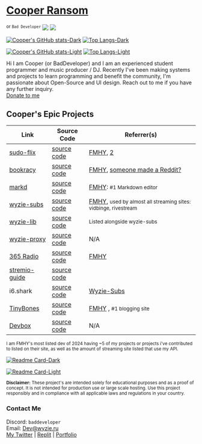 # [Cooper Ransom](https://cozi.lol)

<sup>or `Bad Developer`</sup> ![](https://komarev.com/ghpvc/?username=itzCozi&base=1226&style=flat)
![](https://komarev.com/ghpvc/?itzCozi&color=dc143c&style=for-the-badge&base=1000&abbreviated=true)

[//]: <> (Dark Mode)
[![Cooper's GitHub stats-Dark](https://github-readme-stats.vercel.app/api?username=itzCozi&show_icons=true&theme=nord#gh-dark-mode-only)](https://github.com/itzCozi#gh-dark-mode-only) [![Top Langs-Dark](https://github-readme-stats.vercel.app/api/top-langs/?username=itzCozi&hide=css,gls,TeX&langs_count=6&layout=compact&theme=nord#gh-dark-mode-only)](https://github.com/itzCozi#gh-dark-mode-only)

[//]: <> (Light Mode)
[![Cooper's GitHub stats-Light](https://github-readme-stats.vercel.app/api?username=itzCozi&show_icons=true&theme=default#gh-light-mode-only)](https://github.com/itzCozi#gh-light-mode-only) [![Top Langs-Light](https://github-readme-stats.vercel.app/api/top-langs/?username=itzCozi&hide=css,gls,TeX&langs_count=6&layout=compact&theme=default#gh-light-mode-only)](https://github.com/itzCozi#gh-light-mode-only)

Hi I am Cooper (or BadDeveloper) and I am an experienced student programmer and music producer / DJ. Recently I've been making systems and projects to learn programming and benefit the community, I'm passionate about Open-Source and UI design. Reach out to me if you have any further inquiry.  
[Donate to me](https://donate.cozi.lol)

## Cooper's Epic Projects

| Link                                                 | Source Code                                             | Referrer(s)                                                                                                                                |
| ---------------------------------------------------- | ------------------------------------------------------- | ------------------------------------------------------------------------------------------------------------------------------------------ |
| [sudo-flix](https://github.com/sussy-code)           | [source code](https://github.com/sussy-code)            | [FMHY](https://fmhy.net), [2](https://erynith.github.io/movie-web-instances/) |
| [bookracy](https://bookracy.org)                     | [source code](https://github.com/bookracy)              | [FMHY](https://fmhy.net/readingpiracyguide#ebooks), [someone made a Reddit?](https://www.reddit.com/r/bookracy)                            |
| [markd](https://markd.it)                            | [source code](https://github.com/itzcozi/markd)         | [FMHY](https://fmhy.net/devtools#markdown-editors): <small>#1 Markdown editor</small>                                                      |
| [wyzie-subs](https://sub.wyzie.ru)                   | [source code](https://github.com/itzCozi/wyzie-subs)    | [FMHY](https://fmhy.net/devtools#api-tools), <small>used by almost all streaming sites: vidbinge, rivestream</small>                       |
| [wyzie-lib](https://www.npmjs.com/package/wyzie-lib) | [source code](https://github.com/itzCozi/wyzie-lib)     | <small>Listed alongside wyzie-subs</small>                                                                                                 |
| [wyzie-proxy](https://proxy.wyzie.ru)                | [source code](https://github.com/itzCozi/wyzie-proxy)   | N/A                                                                                                                                        |
| [365 Radio](https://365.ilysm.nl)                    | [source code](https://github.com/itzcozi/365)           | [FMHY](https://fmhy.net/audiopiracyguide#streaming-sites)                                                                                  |
| [stremio-guide](https://bye.undi.rest)               | [source code](https://github.com/itzcozi/stremio-guide) |
| i6.shark                                             | [source code](https://github.com/itzcozi/i6.shark)              | [Wyzie-Subs](https://sub.wyzie.ru)                                                                                                 |
| [TinyBones](https://tinybones.pages.dev) | [source code](https://github.com/itzcozi/tinybones)              | [FMHY](https://fmhy.lol/social-media-tools#blogging-tools) , <small>#1 blogging site</small> |
| [Devbox](https://devbox.ar0.eu) | [source code](https://github.com/itzcozi/devbox)                          | N/A                                                                                            |

<sup>
I am FMHY's most listed dev of 2024 having ~5 of my projects or projects i've contributed to listed on their site, as well as the amount of streaming site listed that use my API.
</sup>

[//]: <> (Dark Mode)
[![Readme Card-Dark](https://github-readme-stats.vercel.app/api/pin/?username=sussy-code&repo=smov&theme=nord#gh-dark-mode-only)](https://github.com/sussy-code/smov#gh-dark-mode-only)

[//]: <> (Light Mode)
[![Readme Card-Light](https://github-readme-stats.vercel.app/api/pin/?username=sussy-code&repo=smov&theme=default#gh-light-mode-only)](https://github.com/sussy-code/smov#gh-light-mode-only)

<sup>
<strong>Disclaimer:</strong> These project's are intended solely for educational purposes and as a proof of concept. It is not intended for production use or large scale hosting. Use this project responsibly and in compliance with all applicable laws and regulations in your country.
</sup>

### Contact Me

Discord: `baddeveloper`  
Email: Dev@wyzie.ru  
[My Twitter](https://x.com/sudoflix) | [Replit](https://replit.com/@cozi08) | [Portfolio](https://cozi.lol)
